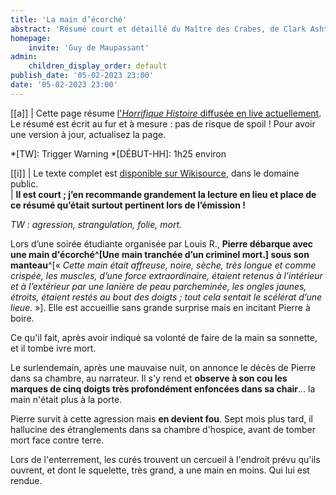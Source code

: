 ```yaml
---
title: 'La main d’écorché'
abstract: 'Résumé court et détaillé du Maître des Crabes, de Clark Ashton Smith !'
homepage:
    invite: 'Guy de Maupassant'
admin:
    children_display_order: default
publish_date: '05-02-2023 23:00'
date: '05-02-2023 23:00'
---
```


[[a]]
| Cette page résume [l'_Horrifique Histoire_ diffusée en live actuellement](https://www.twitch.tv/vchabrette). Le résumé est écrit au fur et à mesure : pas de risque de spoil ! Pour avoir une version à jour, actualisez la page.

*[TW]: Trigger Warning
*[DÉBUT-HH]: 1h25 environ

[[i]]
| Le texte complet est [disponible sur Wikisource](https://fr.wikisource.org/wiki/Boule_de_Suif_-_Correspondance/La_Main_d%E2%80%99%C3%A9corch%C3%A9), dans le domaine public.  
| **Il est court ; j’en recommande grandement la lecture en lieu et place de ce résumé qu’était surtout pertinent lors de l’émission !**

_TW : agression, strangulation, folie, mort._

Lors d’une soirée étudiante organisée par Louis R., **Pierre débarque avec une main d'écorché^[Une main tranchée d’un criminel mort.] sous son manteau**^[« _Cette main était affreuse, noire, sèche, très longue et comme crispée, les muscles, d’une force extraordinaire, étaient retenus à l’intérieur et à l’extérieur par une lanière de peau parcheminée, les ongles jaunes, étroits, étaient restés au bout des doigts ; tout cela sentait le scélérat d’une lieue._ »]. Elle est accueillie sans grande surprise mais en incitant Pierre à boire.

Ce qu'il fait, après avoir indiqué sa volonté de faire de la main sa sonnette, et il tombe ivre mort.

Le surlendemain, après une mauvaise nuit, on annonce le décès de Pierre dans sa chambre, au narrateur. Il s'y rend et **observe à son cou les marques de cinq doigts très profondément enfoncées dans sa chair**… la main n'était plus à la porte.

Pierre survit à cette agression mais **en devient fou**. Sept mois plus tard, il hallucine des étranglements dans sa chambre d'hospice, avant de tomber mort face contre terre.

Lors de l'enterrement, les curés trouvent un cercueil à l'endroit prévu qu'ils ouvrent, et dont le squelette, très grand, a une main en moins. Qui lui est rendue.